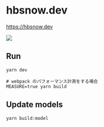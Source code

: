 # hbsnow.dev

https://hbsnow.dev

[![](https://github.com/hbsnow/hbsnow.dev/workflows/Lint%20and%20Test/badge.svg)](https://github.com/hbsnow/hbsnow.dev/actions?query=workflow%3A%22Lint+and+Test%22)

## Run

```
yarn dev

# webpack のパフォーマンス計測をする場合
MEASURE=true yarn build
```

## Update models

```
yarn build:model
```

